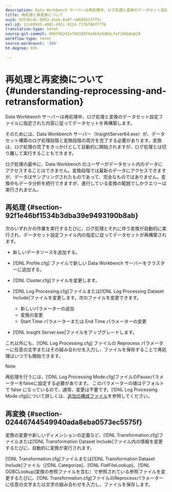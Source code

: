 ```yaml
---
description: Data Workbench サーバーは再処理中、ログ処理と変換のデータセット設定ファイルに指定された内容に従ってデータセットを再構築します。
title: 再処理と再変換について
uuid: 0253bc8c-8883-41eb-8a9f-e0685613ff5c
exl-id: 12c69935-a981-492c-9124-71f6f06ff77b
translation-type: tm+mt
source-git-commit: d9df90242ef96188f4e4b5e6d04cfef196b0a628
workflow-type: tm+mt
source-wordcount: '368'
ht-degree: 69%

---
```


# 再処理と再変換について{#understanding-reprocessing-and-retransformation}

Data Workbench サーバーは再処理中、ログ処理と変換のデータセット設定ファイルに指定された内容に従ってデータセットを再構築します。

そのためには、Data Workbench サーバー（InsightServer64.exe）が、データセット構築のログ処理段階と変換段階の両方を完了する必要があります。変換は、ログ処理の完了をきっかけとして自動的に開始されますが、ログ処理とは切り離して実行することもできます。

ログ処理の最中に、Data Workbench のユーザーがデータセット内のデータにアクセスすることはできません。変換段階では最新のデータにアクセスできますが、データはサンプリングされたものであって、完全なものではありません。変換中もデータ分析を続行できますが、進行している変換の範囲でしかクエリーは実行されません。

## 再処理 {#section-92f1e46bf1534b3dba39e9493190b8ab}

次のいずれかの作業を実行するたびに、ログ処理とそれに伴う変換が自動的に実行され、データセット設定ファイル内の指定に従ってデータセットが再構築されます。

* 新しいデータソースを追加する。
* [!DNL Profile.cfg] ファイルで新しい Data Workbench サーバーをクラスターに追加する。
* [!DNL Cluster.cfg]ファイルを変更します。
* [!DNL Log Processing.cfg]ファイルまたは[!DNL Log Processing Dataset Include]ファイルを変更します。次のファイルを変更できます。

   * 新しいパラメーターの追加
   * 変換の変更
   * Start Time パラメーターまたは End Time パラメーターの変更

* [!DNL Insight Server.exe]ファイルをアップグレードします。

これ以外にも、[!DNL Log Processing.cfg] ファイルの Reprocess パラメーターに任意の文字またはその組み合わせを入力し、ファイルを保存することで再処理はいつでも開始できます。

>[!NOTE]
>
>再処理を行うには、[!DNL Log Processing Mode.cfg]ファイルのPauseパラメーターをfalseに設定する必要があります。 このパラメーターの値はデフォルトで false になっているので、通常、変更は不要です。[!DNL Log Processing Mode.cfg]について詳しくは、[追加の構成ファイル](/help/home/c-dataset-const-proc/c-add-config-files/c-add-config-files.md)を参照してください。

## 再変換 {#section-02446744549940ada8eba0573ec5575f}

変換の変更や新しいディメンションの定義など、[!DNL Transformation.cfg]ファイルまたは[!DNL Transformation Dataset Include]ファイル内の情報を変更するたびに、自動的に変換が実行されます。

[!DNL Transformation.cfg]ファイルまたは[!DNL Transformation Dataset Include]ファイル（[!DNL Categorize]、[!DNL FlatFileLookup]、[!DNL ODBCLookup]変換の参照ファイルを含む）で参照されている参照ファイルを変更するたびに、[!DNL Transformation.cfg]ファイルのReprocessパラメーターに任意の文字または文字の組み合わせを入力し、ファイルを保存します。
